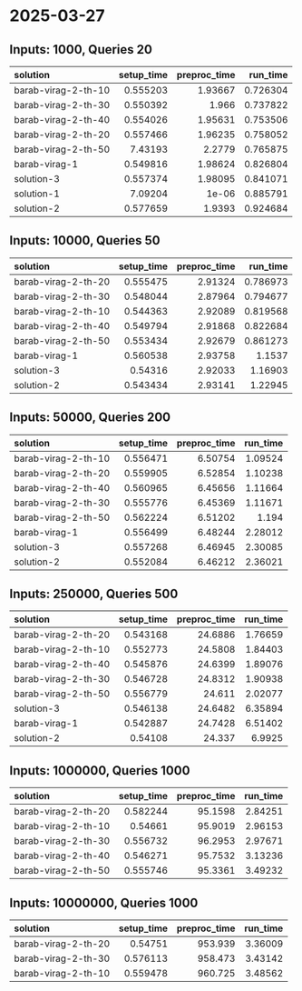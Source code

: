 # 2025-03-27

## Inputs: 1000, Queries 20

| solution            |   setup_time |   preproc_time |   run_time |
|:--------------------|-------------:|---------------:|-----------:|
| barab-virag-2-th-10 |     0.555203 |        1.93667 |   0.726304 |
| barab-virag-2-th-30 |     0.550392 |        1.966   |   0.737822 |
| barab-virag-2-th-40 |     0.554026 |        1.95631 |   0.753506 |
| barab-virag-2-th-20 |     0.557466 |        1.96235 |   0.758052 |
| barab-virag-2-th-50 |     7.43193  |        2.2779  |   0.765875 |
| barab-virag-1       |     0.549816 |        1.98624 |   0.826804 |
| solution-3          |     0.557374 |        1.98095 |   0.841071 |
| solution-1          |     7.09204  |        1e-06   |   0.885791 |
| solution-2          |     0.577659 |        1.9393  |   0.924684 |

## Inputs: 10000, Queries 50

| solution            |   setup_time |   preproc_time |   run_time |
|:--------------------|-------------:|---------------:|-----------:|
| barab-virag-2-th-20 |     0.555475 |        2.91324 |   0.786973 |
| barab-virag-2-th-30 |     0.548044 |        2.87964 |   0.794677 |
| barab-virag-2-th-10 |     0.544363 |        2.92089 |   0.819568 |
| barab-virag-2-th-40 |     0.549794 |        2.91868 |   0.822684 |
| barab-virag-2-th-50 |     0.553434 |        2.92679 |   0.861273 |
| barab-virag-1       |     0.560538 |        2.93758 |   1.1537   |
| solution-3          |     0.54316  |        2.92033 |   1.16903  |
| solution-2          |     0.543434 |        2.93141 |   1.22945  |

## Inputs: 50000, Queries 200

| solution            |   setup_time |   preproc_time |   run_time |
|:--------------------|-------------:|---------------:|-----------:|
| barab-virag-2-th-10 |     0.556471 |        6.50754 |    1.09524 |
| barab-virag-2-th-20 |     0.559905 |        6.52854 |    1.10238 |
| barab-virag-2-th-40 |     0.560965 |        6.45656 |    1.11664 |
| barab-virag-2-th-30 |     0.555776 |        6.45369 |    1.11671 |
| barab-virag-2-th-50 |     0.562224 |        6.51202 |    1.194   |
| barab-virag-1       |     0.556499 |        6.48244 |    2.28012 |
| solution-3          |     0.557268 |        6.46945 |    2.30085 |
| solution-2          |     0.552084 |        6.46212 |    2.36021 |

## Inputs: 250000, Queries 500

| solution            |   setup_time |   preproc_time |   run_time |
|:--------------------|-------------:|---------------:|-----------:|
| barab-virag-2-th-20 |     0.543168 |        24.6886 |    1.76659 |
| barab-virag-2-th-10 |     0.552773 |        24.5808 |    1.84403 |
| barab-virag-2-th-40 |     0.545876 |        24.6399 |    1.89076 |
| barab-virag-2-th-30 |     0.546728 |        24.8312 |    1.90938 |
| barab-virag-2-th-50 |     0.556779 |        24.611  |    2.02077 |
| solution-3          |     0.546138 |        24.6482 |    6.35894 |
| barab-virag-1       |     0.542887 |        24.7428 |    6.51402 |
| solution-2          |     0.54108  |        24.337  |    6.9925  |

## Inputs: 1000000, Queries 1000

| solution            |   setup_time |   preproc_time |   run_time |
|:--------------------|-------------:|---------------:|-----------:|
| barab-virag-2-th-20 |     0.582244 |        95.1598 |    2.84251 |
| barab-virag-2-th-10 |     0.54661  |        95.9019 |    2.96153 |
| barab-virag-2-th-30 |     0.556732 |        96.2953 |    2.97671 |
| barab-virag-2-th-40 |     0.546271 |        95.7532 |    3.13236 |
| barab-virag-2-th-50 |     0.555746 |        95.3361 |    3.49232 |

## Inputs: 10000000, Queries 1000

| solution            |   setup_time |   preproc_time |   run_time |
|:--------------------|-------------:|---------------:|-----------:|
| barab-virag-2-th-20 |     0.54751  |        953.939 |    3.36009 |
| barab-virag-2-th-30 |     0.576113 |        958.473 |    3.43142 |
| barab-virag-2-th-10 |     0.559478 |        960.725 |    3.48562 |
